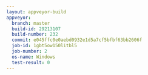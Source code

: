 ```yaml
---
layout: appveyor-build
appveyor:
  branch: master
  build-id: 29213107
  build-number: 232
  commit: e045ffc0e0aebd0932e1d5a7cf5bfbf63bb2606f
  job-id: 1gbt5ow150litbl5
  job-number: 2
  os-name: Windows
  test-result: 0
---
```

